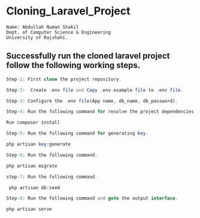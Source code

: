 # Cloning_Laravel_Project
    Name: Abdullah Numan Shakil
    Dept. of Computer Science & Engineering
    University of Rajshahi.
## Successfully run the cloned laravel project follow the following working steps.


```php
Step-1: First clone the project repository.
```
```php
Step-2:  Create .env file and Copy .env.example file to .env file.
```
```php
Step-3: Configure the .env file(App name, db_name, db_password).
```
```php
Step-4: Run the following command for resolve the project dependencies.
```
```php
Run composer install
```
```php
Step-5: Run the following command for generating key.
```
```php
php artisan key:generate
```
```php
Step-6: Run the following command.
```
```php
php artisan migrate
```
```php
step-7: Run the following command.
```
```php
 php artisan db:seed
```
```php
Step-8: Run the following command and goto the output interface.
```
```php
php artisan serve
```

